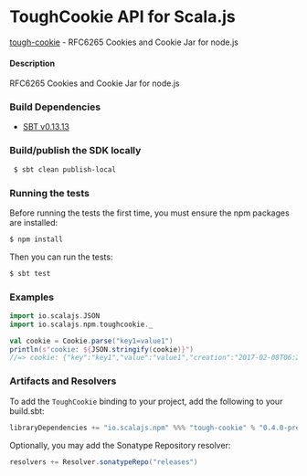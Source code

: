 ToughCookie API for Scala.js
================================
[tough-cookie](https://www.npmjs.com/package/tough-cookie) - RFC6265 Cookies and Cookie Jar for node.js

#### Description

RFC6265 Cookies and Cookie Jar for node.js

### Build Dependencies

* [SBT v0.13.13](http://www.scala-sbt.org/download.html)

### Build/publish the SDK locally

```bash
 $ sbt clean publish-local
```

### Running the tests

Before running the tests the first time, you must ensure the npm packages are installed:

```bash
$ npm install
```

Then you can run the tests:

```bash
$ sbt test
```

### Examples

```scala
import io.scalajs.JSON
import io.scalajs.npm.toughcookie._

val cookie = Cookie.parse("key1=value1")
println(s"cookie: ${JSON.stringify(cookie)}")
//=> cookie: {"key":"key1","value":"value1","creation":"2017-02-08T06:25:57.717Z"} 
```

### Artifacts and Resolvers

To add the `ToughCookie` binding to your project, add the following to your build.sbt:  

```sbt
libraryDependencies += "io.scalajs.npm" %%% "tough-cookie" % "0.4.0-pre1"
```

Optionally, you may add the Sonatype Repository resolver:

```sbt   
resolvers += Resolver.sonatypeRepo("releases") 
```